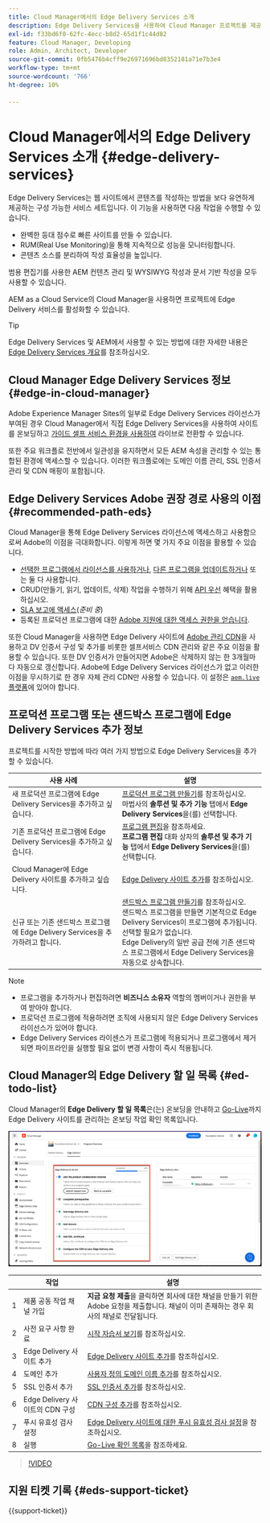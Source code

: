 ```yaml
---
title: Cloud Manager에서의 Edge Delivery Services 소개
description: Edge Delivery Services을 사용하여 Cloud Manager 프로젝트를 제공하는 방법을 알아봅니다.
exl-id: f33bd6f0-62fc-4ecc-b8d2-65d1f1c44d82
feature: Cloud Manager, Developing
role: Admin, Architect, Developer
source-git-commit: 0fb5476b4cff9e26971696bd8352181a71e7b3e4
workflow-type: tm+mt
source-wordcount: '766'
ht-degree: 10%

---
```



# Cloud Manager에서의 Edge Delivery Services 소개 {#edge-delivery-services}

Edge Delivery Services는 웹 사이트에서 콘텐츠를 작성하는 방법을 보다 유연하게 제공하는 구성 가능한 서비스 세트입니다. 이 기능을 사용하면 다음 작업을 수행할 수 있습니다.

* 완벽한 등대 점수로 빠른 사이트를 만들 수 있습니다.
* RUM(Real Use Monitoring)을 통해 지속적으로 성능을 모니터링합니다.
* 콘텐츠 소스를 분리하여 작성 효율성을 높입니다.

범용 편집기를 사용한 AEM 컨텐츠 관리 및 WYSIWYG 작성과 문서 기반 작성을 모두 사용할 수 있습니다.

AEM as a Cloud Service의 Cloud Manager을 사용하면 프로젝트에 Edge Delivery 서비스를 활성화할 수 있습니다.

>[!TIP]
>
>Edge Delivery Services 및 AEM에서 사용할 수 있는 방법에 대한 자세한 내용은 [Edge Delivery Services 개요](/help/edge/overview.md)를 참조하십시오.

## Cloud Manager Edge Delivery Services 정보 {#edge-in-cloud-manager}

Adobe Experience Manager Sites의 일부로 Edge Delivery Services 라이선스가 부여된 경우 Cloud Manager에서 직접 Edge Delivery Services을 사용하여 사이트를 온보딩하고 [가이드 셀프 서비스 환경을 사용하여](/help/implementing/cloud-manager/managing-code/private-repositories.md) 라이브로 전환할 수 있습니다.

또한 주요 워크플로 전반에서 일관성을 유지하면서 모든 AEM 속성을 관리할 수 있는 통합된 환경에 액세스할 수 있습니다. 이러한 워크플로에는 도메인 이름 관리, SSL 인증서 관리 및 CDN 매핑이 포함됩니다.

## Edge Delivery Services Adobe 권장 경로 사용의 이점 {#recommended-path-eds}

Cloud Manager을 통해 Edge Delivery Services 라이선스에 액세스하고 사용함으로써 Adobe의 이점을 극대화합니다. 이렇게 하면 몇 가지 주요 이점을 활용할 수 있습니다.

* [선택한 프로그램에서 라이선스를 사용하거나](/help/implementing/cloud-manager/edge-delivery/add-edge-delivery-site.md), [다른 프로그램을 업데이트하거나](/help/implementing/cloud-manager/edge-delivery/manage-edge-delivery-sites.md) 또는 둘 다 사용합니다.
* CRUD(만들기, 읽기, 업데이트, 삭제) 작업을 수행하기 위해 [API 우선](https://developer.adobe.com/experience-cloud/experience-manager-apis/) 혜택을 활용하십시오.
* [SLA 보고에 액세스](/help/implementing/cloud-manager/sla-reporting.md)(*준비 중*)
* 등록된 프로덕션 프로그램에 대한 [Adobe 지원에 대한 액세스 권한을 얻습니다](/help/edge/overview.md#support-ticket).

또한 Cloud Manager을 사용하면 Edge Delivery 사이트에 [Adobe 관리 CDN](/help/implementing/dispatcher/cdn.md#aem-managed-cdn)을 사용하고 DV 인증서 구성 및 추가를 비롯한 셀프서비스 CDN 관리와 같은 주요 이점을 활용할 수 있습니다. 또한 DV 인증서가 만들어지면 Adobe은 삭제하지 않는 한 3개월마다 자동으로 갱신합니다. Adobe에 Edge Delivery Services 라이선스가 없고 이러한 이점을 무시하기로 한 경우 자체 관리 CDN만 사용할 수 있습니다. 이 설정은 [`aem.live` 플랫폼](https://www.aem.live/docs/go-live-checklist#cdn-configuration)에 있어야 합니다.

## 프로덕션 프로그램 또는 샌드박스 프로그램에 Edge Delivery Services 추가 정보

프로젝트를 시작한 방법에 따라 여러 가지 방법으로 Edge Delivery Services을 추가할 수 있습니다.

| 사용 사례 | 설명 |
| --- | --- |
| 새 프로덕션 프로그램에 Edge Delivery Services을 추가하고 싶습니다. | [프로덕션 프로그램 만들기](/help/implementing/cloud-manager/getting-access-to-aem-in-cloud/creating-production-programs.md)를 참조하십시오.<br>마법사의 **솔루션 및 추가 기능** 탭에서 **Edge Delivery Services**&#x200B;을(를) 선택합니다. |
| 기존 프로덕션 프로그램에 Edge Delivery Services을 추가하고 싶습니다. | [프로그램 편집](/help/implementing/cloud-manager/getting-access-to-aem-in-cloud/editing-programs.md)을 참조하세요.<br>**프로그램 편집** 대화 상자의 **솔루션 및 추가 기능** 탭에서 **Edge Delivery Services**&#x200B;을(를) 선택합니다. |
| Cloud Manager에 Edge Delivery 사이트를 추가하고 싶습니다. | [Edge Delivery 사이트 추가](/help/implementing/cloud-manager/edge-delivery/add-edge-delivery-site.md)를 참조하십시오. |
| 신규 또는 기존 샌드박스 프로그램에 Edge Delivery Services을 추가하려고 합니다. | [샌드박스 프로그램 만들기](/help/implementing/cloud-manager/getting-access-to-aem-in-cloud/creating-sandbox-programs.md)를 참조하십시오.<br>샌드박스 프로그램을 만들면 기본적으로 Edge Delivery Services이 프로그램에 추가됩니다. 선택할 필요가 없습니다.<br>Edge Delivery의 일반 공급 전에 기존 샌드박스 프로그램에서 Edge Delivery Services을 자동으로 상속합니다. |

>[!NOTE]
>
>* 프로그램을 추가하거나 편집하려면 **비즈니스 소유자** 역할의 멤버이거나 권한을 부여 받아야 합니다.
>* 프로덕션 프로그램에 적용하려면 조직에 사용되지 않은 Edge Delivery Services 라이선스가 있어야 합니다.
>* Edge Delivery Services 라이센스가 프로그램에 적용되거나 프로그램에서 제거되면 파이프라인을 실행할 필요 없이 변경 사항이 즉시 적용됩니다.


## Cloud Manager의 Edge Delivery 할 일 목록 {#ed-todo-list}

<!-- &#x2460; for "1" inside circle -->

Cloud Manager의 **Edge Delivery 할 일 목록**&#x200B;은(는) 온보딩을 안내하고 [Go-Live](/help/journey-onboarding/go-live-checklist.md)까지 Edge Delivery 사이트를 관리하는 온보딩 작업 확인 목록입니다.

![Cloud Manager의 Edge Delivery 사이트 할 일 목록](/help/implementing/cloud-manager/assets/cm-eds-todo-list.png)

|   | 작업 | 설명 |
| --- | --- | --- |
| 1 | 제품 공동 작업 채널 가입 | **지금 요청 제출**&#x200B;을 클릭하면 회사에 대한 채널을 만들기 위한 Adobe 요청을 제출합니다. 채널이 이미 존재하는 경우 회사의 채널로 전달됩니다. |
| 2 | 사전 요구 사항 완료 | [시작 자습서 보기](https://www.aem.live/developer/tutorial)를 참조하십시오. |
| 3 | Edge Delivery 사이트 추가 | [Edge Delivery 사이트 추가](#eds-add-site)를 참조하십시오. |
| 4 | 도메인 추가 | [사용자 정의 도메인 이름 추가](/help/implementing/cloud-manager/custom-domain-names/add-custom-domain-name.md)를 참조하십시오. |
| 5 | SSL 인증서 추가 | [SSL 인증서 추가](/help/implementing/cloud-manager/managing-ssl-certifications/add-ssl-certificate.md)를 참조하십시오. |
| 6 | Edge Delivery 사이트의 CDN 구성 | [CDN 구성 추가](/help/implementing/cloud-manager/cdn-configurations/add-cdn-config.md)를 참조하십시오. |
| 7 | 푸시 유효성 검사 설정 | [Edge Delivery 사이트에 대한 푸시 유효성 검사 설정](/help/implementing/cloud-manager/edge-delivery/cdn-setup-push-invalidation.md)을 참조하십시오. |
| 8 | 실행 | [Go-Live 확인 목록](/help/edge/docs/go-live-checklist.md)을 참조하세요. |

>[!VIDEO](https://video.tv.adobe.com/v/3428020?learn=on)

## 지원 티켓 기록 {#eds-support-ticket}

{{support-ticket}}



